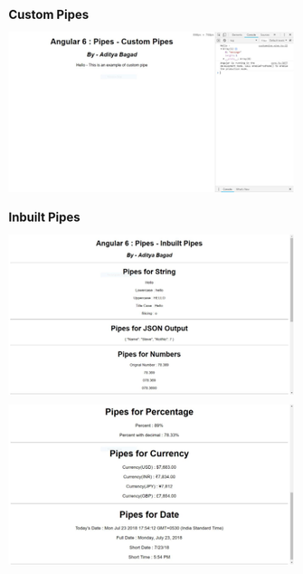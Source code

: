 ## Custom Pipes

![Custom1](./Custom-Pipes/Custom1.JPG "Custom1")

## Inbuilt Pipes

![Inbuilt1](./Inbuilt-Pipes/Inbuilt1.JPG "Inbuilt1")

![Inbuilt2](./Inbuilt-Pipes/Inbuilt2.JPG "Inbuilt2")